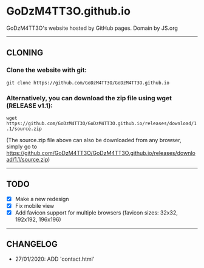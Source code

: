 # GoDzM4TT3O.github.io
GoDzM4TT3O's website hosted by GitHub pages. Domain by JS.org
***
## CLONING
### Clone the website with git:
`git clone https://github.com/GoDzM4TT3O/GoDzM4TT3O.github.io`
### Alternatively, you can download the zip file using wget (RELEASE v1.1):
`wget https://github.com/GoDzM4TT3O/GoDzM4TT3O.github.io/releases/download/1.1/source.zip`

(The source.zip file above can also be downloaded from any browser, simply go to https://github.com/GoDzM4TT3O/GoDzM4TT3O.github.io/releases/download/1.1/source.zip)
***
## TODO
- [x] Make a new redesign
- [x] Fix mobile view
- [x] Add favicon support for multiple browsers (favicon sizes: 32x32, 192x192, 196x196)
***
## CHANGELOG  
- 27/01/2020: ADD 'contact.html'

